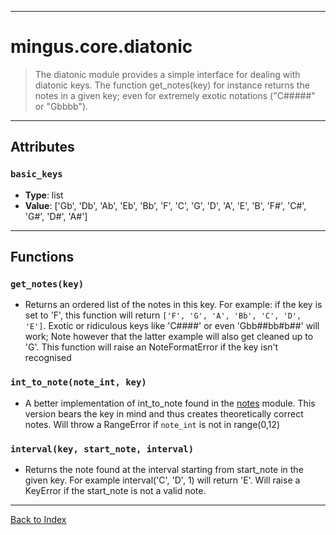 
---


# mingus.core.diatonic #



> The diatonic module provides a simple interface for dealing with diatonic
> keys. The function get\_notes(key) for instance returns the notes in a
> given key; even for extremely exotic notations ("C#####" or "Gbbbb").




---


## Attributes ##

### `basic_keys` ###

  * **Type**: list
  * **Value**: ['Gb', 'Db', 'Ab', 'Eb', 'Bb', 'F', 'C', 'G', 'D', 'A', 'E', 'B', 'F#', 'C#', 'G#', 'D#', 'A#']


---


## Functions ##

### `get_notes(key)` ###

  * Returns an ordered list of the notes in this key. For example: if the key is set to 'F', this function will return `['F', 'G', 'A', 'Bb', 'C', 'D', 'E']`. Exotic or ridiculous keys like 'C####' or even 'Gbb##bb#b##' will work; Note however that the latter example will also get cleaned up to 'G'. This function will raise an NoteFormatError if the key isn't recognised

### `int_to_note(note_int, key)` ###

  * A better implementation of int\_to\_note found in the [notes](refMingusCoreNotes.md) module. This version bears the key in mind and thus creates theoretically correct notes. Will throw a RangeError if `note_int` is not in range(0,12)

### `interval(key, start_note, interval)` ###

  * Returns the note found at the interval starting from start\_note in the given key. For example interval('C', 'D', 1) will return 'E'. Will raise a KeyError if the start\_note is not a valid note.


---


[Back to Index](mingusIndex.md)